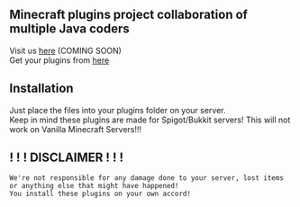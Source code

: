 Minecraft plugins project collaboration of multiple Java coders
-----------------------------------------------------------------

Visit us [here](http://yetimountain.xyz) (COMING SOON)
<br>Get your plugins from [here](https://github.com/TheTeamGhost/Minecraft-Java/)

Installation
-----------------
Just place the files into your plugins folder on your server. <br>Keep in mind these plugins are made for Spigot/Bukkit servers! This will not work on Vanilla Minecraft Servers!!!

! ! ! DISCLAIMER ! ! !
--------------------------------
```
We're not responsible for any damage done to your server, lost items or anything else that might have happened!
You install these plugins on your own accord!
```
